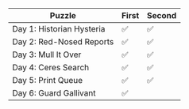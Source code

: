 | Puzzle                                 | First  | Second |
|----------------------------------------|--------|--------|
| Day 1: Historian Hysteria              |   ✅   |   ✅   |
| Day 2: Red-Nosed Reports               |   ✅   |   ✅   |
| Day 3: Mull It Over                    |   ✅   |   ✅   |
| Day 4: Ceres Search                    |   ✅   |   ✅   |
| Day 5: Print Queue                     |   ✅   |   ✅   |
| Day 6: Guard Gallivant                 |   ✅   |        |

